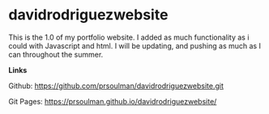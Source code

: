 # davidrodriguezwebsite
This is the 1.0 of my portfolio website. I added as much functionality as i could with Javascript and html. I will be updating, and pushing as much as I can throughout the summer.

**Links**

Github: https://github.com/prsoulman/davidrodriguezwebsite.git

Git Pages: https://prsoulman.github.io/davidrodriguezwebsite/